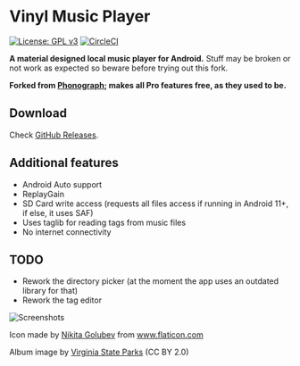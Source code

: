 # Vinyl Music Player
[![License: GPL v3](https://img.shields.io/badge/License-GPL%20v3-blue.svg)](https://github.com/AdrienPoupa/VinylMusicPlayer/blob/master/LICENSE.txt) [![CircleCI](https://circleci.com/gh/AdrienPoupa/VinylMusicPlayer/tree/master.svg?style=svg)](https://circleci.com/gh/AdrienPoupa/VinylMusicPlayer/tree/master)

**A material designed local music player for Android.**
Stuff may be broken or not work as expected so beware before trying out this fork.

**Forked from [Phonograph](https://github.com/kabouzeid/Phonograph); makes all Pro features free, as they used to be.**

## Download
Check [GitHub Releases](https://github.com/Nightdavisao/VinylMusicPlayer/releases).

## Additional features
* Android Auto support
* ReplayGain
* SD Card write access (requests all files access if running in Android 11+, if else, it uses SAF)
* Uses taglib for reading tags from music files
* No internet connectivity

## TODO
* Rework the directory picker (at the moment the app uses an outdated library for that)
* Rework the tag editor

![Screenshots](./art/art.png?raw=true)

Icon made by [Nikita Golubev](https://www.flaticon.com/authors/nikita-golubev) from www.flaticon.com

Album image by [Virginia State Parks](https://www.flickr.com/photos/vastateparksstaff/38645226714/) (CC BY 2.0)
